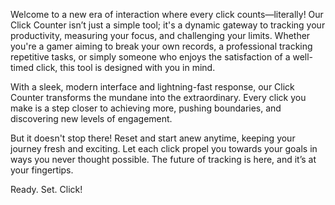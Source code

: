 Welcome to a new era of interaction where every click counts—literally! Our Click Counter isn’t just a simple tool; it's a dynamic gateway to tracking your productivity, measuring your focus, and challenging your limits. Whether you're a gamer aiming to break your own records, a professional tracking repetitive tasks, or simply someone who enjoys the satisfaction of a well-timed click, this tool is designed with you in mind.

With a sleek, modern interface and lightning-fast response, our Click Counter transforms the mundane into the extraordinary. Every click you make is a step closer to achieving more, pushing boundaries, and discovering new levels of engagement.

But it doesn't stop there! Reset and start anew anytime, keeping your journey fresh and exciting. Let each click propel you towards your goals in ways you never thought possible. The future of tracking is here, and it’s at your fingertips.

Ready. Set. Click!
